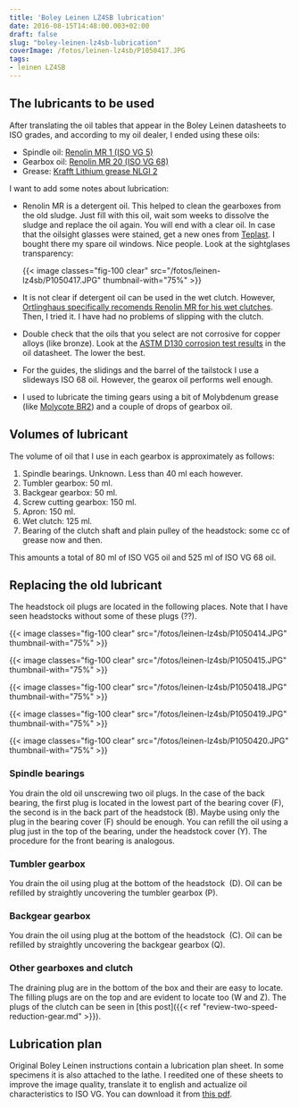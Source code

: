 ```yaml
---
title: 'Boley Leinen LZ4SB lubrication'
date: 2016-08-15T14:48:00.003+02:00
draft: false
slug: "boley-leinen-lz4sb-lubrication"
coverImage: /fotos/leinen-lz4sb/P1050417.JPG
tags:
- leinen LZ4SB
---
```



The lubricants to be used
-------------------------

After translating the oil tables that appear in the Boley Leinen
datasheets to ISO grades, and according to my oil dealer, I ended
using these oils:

*   Spindle oil: [Renolin MR 1 (ISO VG 5)](https://www.fuchs.com/de/en/product/product/137202-renolin-mr-1-vg-5)
*   Gearbox oil: [Renolin MR 20 (ISO VG 68)](https://www.fuchs.com/de/en/product/product/137212-renolin-mr-20-vg-68/)
*   Grease: [Krafft Lithium grease NLGI 2](http://www.krafft.es/fichas/FT/es/15404.PDF)

I want to add some notes about lubrication:

* Renolin MR is a detergent oil. This helped to clean the gearboxes
  from the old sludge. Just fill with this oil, wait som weeks to
  dissolve the sludge and replace the oil again. You will end with a
  clear oil. In case that the oilsight glasses were stained, get a new
  ones from [Teplast](http://www.teplast.com/). I bought there my
  spare oil windows. Nice people.  Look at the sightglases
  transparency:

  {{< image classes="fig-100 clear"
  src="/fotos/leinen-lz4sb/P1050417.JPG" thumbnail-with="75%" >}}

* It is not clear if detergent oil can be used in the wet
  clutch. However, [Ortlinghaus specifically recomends Renolin MR for
  his wet
  clutches](http://ortlinghaus.at/pdf/prod_neu/gb_techinfo.pdf). Then,
  I tried it. I have had no problems of slipping with the clutch.

* Double check that the oils that you select are not corrosive for
  copper alloys (like bronze). Look at the [ASTM D130 corrosion test
  results](http://my.umbc.edu/system/shared/attachments/f0b50774aef8c76c9b201941a111f8b5/57b1a225/group-documents/000/001/952/4dea382d82666332fb564f2e711cbc71/coppercorrosion.pdf?1334852745)
  in the oil datasheet. The lower the best.

* For the guides, the slidings and the barrel of the tailstock I use a
  slideways ISO 68 oil. However, the gearox oil performs well enough.

* I used to lubricate the timing gears using a bit of Molybdenum
  grease (like [Molycote
  BR2](https://www.dupont.com/content/dam/Dupont2.0/Products/transportation/Literature/Downloaded-TDS/MOLYKOTE%20BR2%20Plus%20Grease%2080-3104A-01.pdf))
  and a couple of drops of gearbox oil.


Volumes of lubricant
--------------------

The volume of oil that I use in each gearbox is approximately as follows:

1.  Spindle bearings. Unknown. Less than 40 ml each however.
2.  Tumbler gearbox: 50 ml.
3.  Backgear gearbox: 50 ml.
4.  Screw cutting gearbox: 150 ml.
5.  Apron: 150 ml.
6.  Wet clutch: 125 ml.
7.  Bearing of the clutch shaft and plain pulley of the headstock:
    some cc of grease now and then.

This amounts a total of 80 ml of ISO VG5 oil and 525 ml of ISO VG 68 oil.


Replacing the old lubricant
---------------------------

The headstock oil plugs are located in the following places. Note that
I have seen headstocks without some of these plugs (??).

{{< image classes="fig-100 clear"  src="/fotos/leinen-lz4sb/P1050414.JPG" thumbnail-with="75%" >}}

{{< image classes="fig-100 clear"  src="/fotos/leinen-lz4sb/P1050415.JPG" thumbnail-with="75%" >}}

{{< image classes="fig-100 clear"  src="/fotos/leinen-lz4sb/P1050418.JPG" thumbnail-with="75%" >}}

{{< image classes="fig-100 clear"  src="/fotos/leinen-lz4sb/P1050419.JPG" thumbnail-with="75%" >}}

{{< image classes="fig-100 clear"  src="/fotos/leinen-lz4sb/P1050420.JPG" thumbnail-with="75%" >}}



### Spindle bearings

You drain the old oil unscrewing two oil plugs. In the case of the
back bearing, the first plug is located in the lowest part of the
bearing cover (F), the second is in the back part of the headstock
(B). Maybe using only the plug in the bearing cover (F) should be
enough. You can refill the oil using a plug just in the top of the
bearing, under the headstock cover (Y). The procedure for the front
bearing is analogous.


### Tumbler gearbox

You drain the oil using plug at the bottom of the headstock  (D). Oil
can be refilled by straightly uncovering the tumbler gearbox (P).


### Backgear gearbox

You drain the oil using plug at the bottom of the headstock  (C). Oil
can be refilled by straightly uncovering the backgear gearbox (Q).


### Other gearboxes and clutch

The draining plug are in the bottom of the box and their are easy to
locate. The filling plugs are on the top and are evident to locate too
(W and Z). The plugs of the clutch can be seen in [this
post]({{< ref "review-two-speed-reduction-gear.md" >}}).


Lubrication plan
----------------

Original Boley Leinen instructions contain a lubrication plan
sheet. In some specimens it is also attached to the lathe. I reedited
one of these sheets to improve the image quality, translate it to
english and actualize oil characteristics to ISO VG. You can download
it from [this pdf](/pdfs/leinen-lubrication.pdf).
